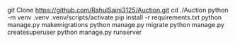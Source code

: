 git Clone https://github.com/RahulSaini3125/Auction.git
cd ./Auction
python -m venv .venv
.venv/scripts/activate
pip install -r requirements.txt
python manage.py makemigrations
python manage.py migrate
python manage.py createsuperuser
python manage.py runserver
